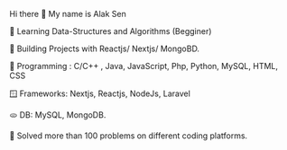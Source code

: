 Hi there 👋
My name is Alak Sen

🤩 Learning Data-Structures and Algorithms (Begginer)

🌱 Building Projects with Reactjs/ Nextjs/ MongoBD.

🤖 Programming : C/C++ , Java, JavaScript, Php, Python, MySQL, HTML, CSS

🪟 Frameworks: Nextjs, Reactjs, NodeJs, Laravel

🫓 DB: MySQL, MongoDB.

💫 Solved more than 100 problems on different coding platforms.
